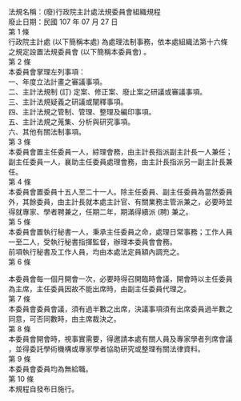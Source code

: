 法規名稱：(廢)行政院主計處法規委員會組織規程  
廢止日期：民國 107 年 07 月 27 日  
第 1 條  
行政院主計處 (以下簡稱本處) 為處理法制事務，依本處組織法第十六條  
之規定設置法規委員會 (以下簡稱本委員會) 。  
第 2 條  
本委員會掌理左列事項：  
一、年度立法計畫之審議事項。  
二、主計法規制 (訂) 定案、修正案、廢止案之研議或審議事項。  
三、主計法規疑義之研議或闡釋事項。  
四、主計法規之管制、管理、整理及編印事項。  
五、主計法規之蒐集、分析與研究事項。  
六、其他有關法制事項。  
第 3 條  
本委員會置主任委員一人，綜理會務，由主計長指派副主計長一人兼任；  
副主任委員一人，襄助主任委員處理會務，由主計長指派另一副主計長兼  
任。  
第 4 條  
本委員會置委員十五人至二十一人。除主任委員、副主任委員為當然委員  
外，其餘委員，由主計長就本處主計官、有關業務主管派兼之，必要時並  
得就專家、學者聘兼之，任期二年，期滿得續派 (聘) 兼之。  
第 5 條  
本委員會置執行秘書一人，秉承主任委員之命，處理日常事務；工作人員  
一至二人，受執行秘書指揮監督，辦理本委員會會務。  
前項執行秘書及工作人員，均由本處法定員額內調充之。  
第 6 條  


本委員會每一個月開會一次，必要時得召開臨時會議，開會時以主任委員  
為主席，主任委員因故不能出席時，由副主任委員代理之。  
第 7 條  
本委員會委員會議，須有過半數之出席，決議事項須有出席委員過半數之  
同意，可否同數時，由主席裁決之。  
第 8 條  
本委員會開會時，視事實需要，得邀請本處有關人員及專家學者列席會議  
，並得委託學術機構或專家學者協助研究或整理有關法律資料。  
第 9 條  
本委員會委員均為無給職。  
第 10 條  
本規程自發布日施行。  


